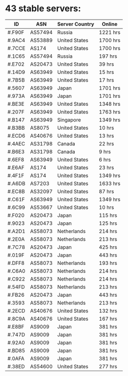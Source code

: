 # 43 stable servers:

| ID | ASN | Server Country | Online |
| ------ | ------ | ------ | ------ |
| #.F90F | AS57494 | Russia | 1221 hrs |
| #.9AC4 | AS53889 | United States | 1700 hrs |
| #.7CCE | AS174 | United States | 1700 hrs |
| #.1C65 | AS57494 | Russia | 197 hrs |
| #.E702 | AS20473 | United States | 39 hrs |
| #.14D9 | AS63949 | United States | 15 hrs |
| #.7B5B | AS63949 | United States | 17 hrs |
| #.5607 | AS63949 | Japan | 1701 hrs |
| #.973A | AS63949 | Japan | 1701 hrs |
| #.BE3E | AS63949 | United States | 1348 hrs |
| #.207F | AS63949 | United States | 1763 hrs |
| #.B147 | AS63949 | Singapore | 1349 hrs |
| #.B3BB | AS8075 | United States | 10 hrs |
| #.ECD6 | AS40676 | United States | 13 hrs |
| #.4AEC | AS31798 | Canada | 22 hrs |
| #.B6E3 | AS31798 | Canada | 9 hrs |
| #.6EF8 | AS63949 | United States | 6 hrs |
| #.E6AF | AS174 | United States | 23 hrs |
| #.4F1F | AS174 | United States | 1349 hrs |
| #.A6DB | AS7203 | United States | 1633 hrs |
| #.EC8B | AS32097 | United States | 87 hrs |
| #.C61F | AS63949 | United States | 1349 hrs |
| #.6C99 | AS53667 | United States | 10 hrs |
| #.F020 | AS20473 | Japan | 115 hrs |
| #.9023 | AS20473 | Japan | 125 hrs |
| #.A2D1 | AS58073 | Netherlands | 214 hrs |
| #.2E0A | AS58073 | Netherlands | 213 hrs |
| #.7C78 | AS20473 | Japan | 425 hrs |
| #.019F | AS20473 | Japan | 443 hrs |
| #.DFF8 | AS58073 | Netherlands | 193 hrs |
| #.C6A0 | AS58073 | Netherlands | 214 hrs |
| #.C922 | AS58073 | Netherlands | 214 hrs |
| #.54FD | AS58073 | Netherlands | 213 hrs |
| #.FB26 | AS20473 | Japan | 443 hrs |
| #.3593 | AS58073 | Netherlands | 213 hrs |
| #.2ECD | AS40676 | United States | 132 hrs |
| #.8C9A | AS40676 | United States | 167 hrs |
| #.E8BF | AS9009 | Japan | 381 hrs |
| #.747D | AS9009 | Japan | 381 hrs |
| #.92A0 | AS9009 | Japan | 381 hrs |
| #.BD85 | AS9009 | Japan | 381 hrs |
| #.0AFA | AS9009 | Japan | 381 hrs |
| #.38ED | AS54600 | United States | 277 hrs |

